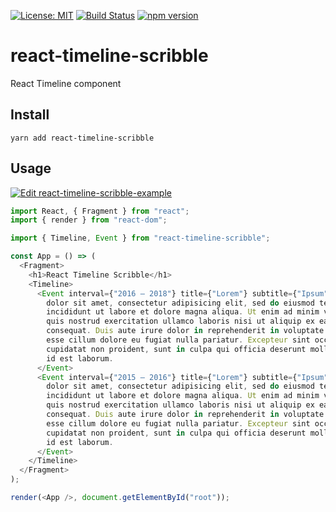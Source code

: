 [![License: MIT](https://img.shields.io/badge/License-MIT-yellow.svg)](https://opensource.org/licenses/MIT)
[![Build Status](https://travis-ci.org/TheNovel/react-timeline-scribble.svg?branch=master)](https://travis-ci.org/TheNovel/react-timeline-scribble)
[![npm version](https://badge.fury.io/js/react-timeline-scribble.svg)](https://badge.fury.io/js/react-timeline-scribble)

# react-timeline-scribble
React Timeline component

## Install
`yarn add react-timeline-scribble`

## Usage

[![Edit react-timeline-scribble-example](https://codesandbox.io/static/img/play-codesandbox.svg)](https://codesandbox.io/s/03r33x0oxl)

```js
import React, { Fragment } from "react";
import { render } from "react-dom";

import { Timeline, Event } from "react-timeline-scribble";

const App = () => (
  <Fragment>
    <h1>React Timeline Scribble</h1>
    <Timeline>
      <Event interval={"2016 – 2018"} title={"Lorem"} subtitle={"Ipsum"}>
        dolor sit amet, consectetur adipisicing elit, sed do eiusmod tempor
        incididunt ut labore et dolore magna aliqua. Ut enim ad minim veniam,
        quis nostrud exercitation ullamco laboris nisi ut aliquip ex ea commodo
        consequat. Duis aute irure dolor in reprehenderit in voluptate velit
        esse cillum dolore eu fugiat nulla pariatur. Excepteur sint occaecat
        cupidatat non proident, sunt in culpa qui officia deserunt mollit anim
        id est laborum.
      </Event>
      <Event interval={"2015 – 2016"} title={"Lorem"} subtitle={"Ipsum"}>
        dolor sit amet, consectetur adipisicing elit, sed do eiusmod tempor
        incididunt ut labore et dolore magna aliqua. Ut enim ad minim veniam,
        quis nostrud exercitation ullamco laboris nisi ut aliquip ex ea commodo
        consequat. Duis aute irure dolor in reprehenderit in voluptate velit
        esse cillum dolore eu fugiat nulla pariatur. Excepteur sint occaecat
        cupidatat non proident, sunt in culpa qui officia deserunt mollit anim
        id est laborum.
      </Event>
    </Timeline>
  </Fragment>
);

render(<App />, document.getElementById("root"));
```
